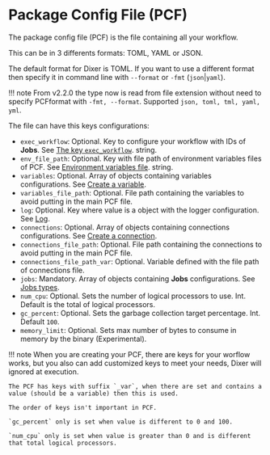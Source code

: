 # Package Config File (PCF)

The package config file (PCF) is the file containing all your workflow.

This can be in 3 differents formats: TOML, YAML or JSON.

The default format for Dixer is TOML. If you want to use a different format then specify it in command line with `--format` or `-fmt` (`json`|`yaml`).

!!! note
    From v2.2.0 the type now is read from file extension without need to specify PCFformat with `-fmt, --format`. Supported `json, toml, tml, yaml, yml`.

The file can have this keys configurations:

- `exec_workflow`: Optional. Key to configure your workflow with IDs of **Jobs**. See [The key `exec_workflow`](Key-exec-workflow.md). string.
- `env_file_path`: Optional. Key with file path of environment variables files of PCF. See [Environment variables file](Env-file.md). string.
- `variables`: Optional. Array of objects containing variables configurations. See [Create a variable](Create-a-variable.md).
- `variables_file_path`: Optional. File path containing the variables to avoid putting in the main PCF file.
- `log`: Optional. Key where value is a object with the logger configuration. See [Log](Log.md).
- `connections`: Optional. Array of objects containing connections configurations. See [Create a connection](Create-a-connection.md).
- `connections_file_path`: Optional. File path containing the connections to avoid putting in the main PCF file.
- `connections_file_path_var`: Optional. Variable defined with the file path of connections file.
- `jobs`: Mandatory. Array of objects containing **Jobs** configurations. See [Jobs types](Jobs-types.md).
- `num_cpu`: Optional. Sets the number of logical processors to use. Int. Default is the total of logical processors.
- `gc_percent`: Optional. Sets the garbage collection target percentage. Int. Default `100`.
- `memory_limit`: Optional. Sets max number of bytes to consume in memory by the binary (Experimental).

!!! note
    When you are creating your PCF, there are keys for your worflow works, but you also can add customized keys to meet your needs, Dixer will ignored at execution.

    The PCF has keys with suffix `_var`, when there are set and contains a value (should be a variable) then this is used.

    The order of keys isn't important in PCF.

    `gc_percent` only is set when value is different to 0 and 100.

    `num_cpu` only is set when value is greater than 0 and is different that total logical processors.